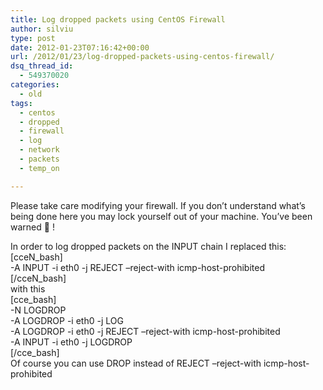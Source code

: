 ```yaml
---
title: Log dropped packets using CentOS Firewall
author: silviu
type: post
date: 2012-01-23T07:16:42+00:00
url: /2012/01/23/log-dropped-packets-using-centos-firewall/
dsq_thread_id:
  - 549370020
categories:
  - old
tags:
  - centos
  - dropped
  - firewall
  - log
  - network
  - packets
  - temp_on

---
```

Please take care modifying your firewall. If you don&#8217;t understand what&#8217;s being done here you may lock yourself out of your machine. You&#8217;ve been warned 🙂 !

In order to log dropped packets on the INPUT chain I replaced this:  
[cceN_bash]  
-A INPUT -i eth0 -j REJECT &#8211;reject-with icmp-host-prohibited  
[/cceN_bash]  
with this  
[cce_bash]  
-N LOGDROP  
-A LOGDROP -i eth0 -j LOG  
-A LOGDROP -i eth0 -j REJECT &#8211;reject-with icmp-host-prohibited  
-A INPUT -i eth0 -j LOGDROP  
[/cce_bash]  
Of course you can use DROP instead of REJECT &#8211;reject-with icmp-host-prohibited